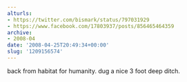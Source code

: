 ```yaml
---
alturls:
- https://twitter.com/bismark/status/797031929
- https://www.facebook.com/17803937/posts/856465464359
archive:
- 2008-04
date: '2008-04-25T20:49:34+00:00'
slug: '1209156574'
---
```


back from habitat for humanity. dug a nice 3 foot deep ditch.


